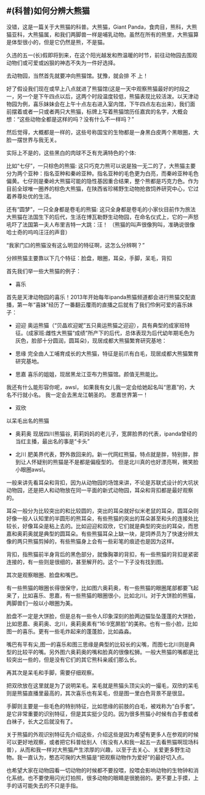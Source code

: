 #(科普)如何分辨大熊猫
---------
没错，这是一篇关于大熊猫的科普。大熊猫，Giant Panda，食肉目，熊科，大熊猫亚科，大熊猫属，和我们两脚兽一样是哺乳动物。虽然在所有的熊里，大熊猫算是体型很小的，但是它仍然是熊，不是猫。

久违的五一(长)假即将到来，在这个阳光越发和煦温暖的时节，前往动物园去围观动物们或可爱或凶狠的神态不失为一件好选择。

去动物园，当然首先就要冲向熊猫馆。犹豫，就会排 不 上！

好了假设我们现在或早上八点就进了熊猫馆(这是一天中观察熊猫最好的时段之一，另一个是下午四点以后，这两个时段温度较低，熊猫表现比较活泼。以天津动物园为例，喜乐妹妹会在上午十点左右进入室内馆，下午四点左右出来)，我们面前摆着或者一只或者两只大熊猫，标牌上写着熊猫馆历任嘉宾的名字，大概会想：“这些动物全都是这样的吗？没有什么不一样吗？”

然后觉得，大概都是一样的，这些号称国宝的生物都是一身黑白皮两个黑眼圈，大脸一摆世界与我无关。

实际上不是的，这些黑白的肉球不乏有充满特色的个体:

比如“七仔”，一只棕色的熊猫:
这只巧克力熊可以说是独一无二的了，大熊猫主要分为两个亚种：指名亚种和秦岭亚种。指名亚种的毛色更为白亮，而秦岭亚种毛色偏黄。七仔则是秦岭大熊猫可能的隐性基因重合结果，整个熊都是巧克力色。作为目前全球唯一圈养的棕色大熊猫，在陕西省珍稀野生动物抢救饲养研究中心，它过着养尊处优的生活。

还有“圆梦”，一只全身都是卷毛的熊猫:
这只全身都是卷毛的小家伙目前作为旅法大熊猫在法国生下的后代，生活在博瓦勒野生动物园，在命名仪式上，它的一声怒吼吓了法国第一夫人布里吉特一大跳：汪！
（熊猫的叫声很像狗叫，准确说很像哈士奇的呜呜汪汪的声音）

“我家门口的熊猫没有这么明显的特征啊，这怎么分辨啊？”

分辨熊猫主要靠以下几个特征：脸盘，眼圈，耳朵，手脚，呆毛，背扣

首先我们举一些大熊猫的例子：

- 喜乐

首先是天津动物园的喜乐！2013年开始每年ipanda熊猫频道都会进行熊猫交配直播，第一年“喜妹”经历了一番翻云覆雨的直播之后就有了我们伶俐可爱的喜乐妹子：

- 迎迎
奥运熊猫（“贝晶欢迎妮”五只奥运熊猫之迎迎），具有典型的成家班特征。(成家班:雌性大熊猫“成绩”所产下的后代，总体表现为后代幼年期毛色为灰色，脸部十分圆润，圆耳朵)，现居成都大熊猫繁育研究基地：

- 思缘
完全由人工哺育成长的大熊猫，特征是前爪有白毛，现居成都大熊猫繁育研究基地。

- 思嘉
喜乐的姐姐，现居黑龙江亚布力熊猫馆。颜值无熊能比。

我还有什么能形容你呢，awsl，
如果我有女儿我一定会给她起名叫“思嘉”的，大名不行就小名。
我一定会去黑龙江朝圣的。
思嘉世界第一！

- 双欣

以呆毛出名的熊猫

- 奥莉奥
现居四川熊猫谷, 莉莉妈妈的老儿子，宽屏脸界的代表，ipanda曾经的当红主播，最出名的事是“卡头”

- 北川
肥美界代表，野外救回来的。新一代网红熊猫，特点就是胖，特别胖，胖到让人怀疑别的熊猫是不是都是偏瘦型的。
但是北川真的也好漂亮啊，微笑脸小眼圈awsl。



一般来讲先看耳朵和背扣，因为从动物园的场馆来讲，不论是苏联式设计的大坑状动物园，还是把人和动物放在同一平面的新式动物园，耳朵和背扣都是最好观察的。

耳朵一般分为比较突出的和比较圆的，突出的耳朵就好似米老鼠的耳朵，圆耳朵则好像一般人认知里的半圆形的熊耳朵，有些熊猫的突出的耳朵甚至和头的连接处比较长，好像耳朵是粘上去的。比如迎迎和双欣，它们就是典型的突出的耳朵，而思嘉和奥莉奥就是典型的圆耳朵。有些熊猫耳朵上缺一块，是饲养员为了快速分辨太像的两只熊猫剪掉的，有些熊猫身上会有一些彩笔的痕迹也是因为这样。

背扣，指熊猫前半身背后的黑色部分，就像胸罩的背扣，有一些熊猫的背扣是紧密连接的，有一些则是很细的，甚至解开的。这个一下子没有找到图。

其次是观察眼圈、脸盘和嘴巴。

有一些熊猫的眼圈长得很保守，比如图六奥莉奥，有一些熊猫的眼圈尾部都要飞起来了，比如喜乐、思嘉，有一些熊猫的眼圈很小，比如北川。对于大饼脸的熊猫，两脚兽们一般以小眼圈为美。

脸盘不一定是大饼脸，但是总有一些令人印象深刻的脸两边猫坠坠蓬蓬的大饼脸，比如思嘉、奥莉奥、北川，奥莉奥素有“16:9宽屏脸”的美称。也有一些小脸，比如图一的喜乐。更有一些毛炸起来的蓬蓬脸，比如淼淼。

嘴巴有平有尖,图一的喜乐和图三思缘是典型的比较长的尖嘴，而图七北川则是典型的比较平的嘴。另外图六奥莉奥的嘴和脸真的很像松狮。一般大熊猫的嘴都是比较突出一些的，但是没有它们的其它熊科亲戚们那么长。

再其次是呆毛和手脚，需要仔细观察。

把双欣放在这里就是为了说明呆毛。呆毛就是熊猫头顶尖尖的一撮毛，双欣的呆毛则是熊猫直播里最高的，其次喜乐也有呆毛，但是图一里白色背景不是很显。

手脚则主要是一些毛色的特别特征，比如思缘的前肢的白毛，被戏称为“白手套”。是它非常重要的识别特征，但是其实挺少见的。因为很多熊猫小时候有白手套或者白袜子，长大之后就没有了。

关于熊猫的外观识别特征先介绍这些，介绍这些是因为希望有更多人在参观的时候可以更好地观察，或者把它科普给别人（有没有人和我一起五一去看熊猫啊现场科普），从而和我一样对大熊猫产生浓厚的兴趣，以至于去关心、关爱更多野生动物。我一直认为，憨态可掬的大熊猫是“把观察动物作为爱好”的最好切入点。

也希望大家在动物园看一切动物的时候都不要投喂，投喂会影响动物的生物钟和消化系统。也不要使用闪光灯拍照，很多动物的眼睛是很脆弱的。更不要上手摸，上手的话可能失去的不只是手指。



